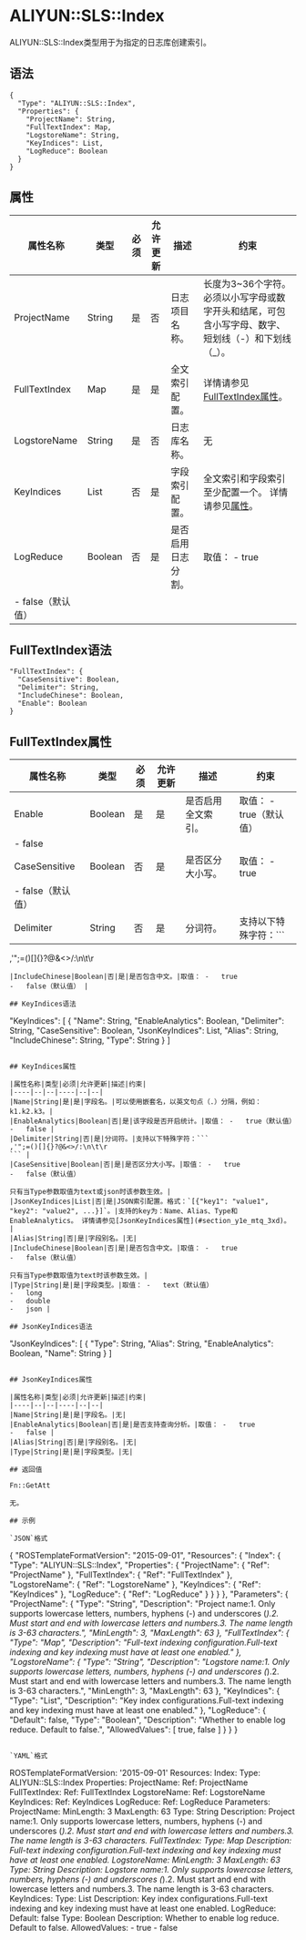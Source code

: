 # ALIYUN::SLS::Index

ALIYUN::SLS::Index类型用于为指定的日志库创建索引。

## 语法

```
{
  "Type": "ALIYUN::SLS::Index",
  "Properties": {
    "ProjectName": String,
    "FullTextIndex": Map,
    "LogstoreName": String,
    "KeyIndices": List,
    "LogReduce": Boolean
  }
}
```

## 属性

|属性名称|类型|必须|允许更新|描述|约束|
|----|--|--|----|--|--|
|ProjectName|String|是|否|日志项目名称。|长度为3~36个字符。必须以小写字母或数字开头和结尾，可包含小写字母、数字、短划线（-）和下划线（\_）。|
|FullTextIndex|Map|是|是|全文索引配置。|详情请参见[FullTextIndex属性](#section_i6q_ofb_6dk)。|
|LogstoreName|String|是|否|日志库名称。|无|
|KeyIndices|List|否|是|字段索引配置。|全文索引和字段索引至少配置一个。 详情请参见[属性](#section_1zx_gy0_w02)。 |
|LogReduce|Boolean|否|是|是否启用日志分割。|取值： -   true
-   false（默认值） |

## FullTextIndex语法

```
"FullTextIndex": {
  "CaseSensitive": Boolean,
  "Delimiter": String,
  "IncludeChinese": Boolean,
  "Enable": Boolean
}
```

## FullTextIndex属性

|属性名称|类型|必须|允许更新|描述|约束|
|----|--|--|----|--|--|
|Enable|Boolean|是|是|是否启用全文索引。|取值： -   true（默认值）
-   false |
|CaseSensitive|Boolean|否|是|是否区分大小写。|取值： -   true
-   false（默认值） |
|Delimiter|String|否|是|分词符。|支持以下特殊字符：```
,'";=()[]{}?@&<>/:\n\t\r
``` |
|IncludeChinese|Boolean|否|是|是否包含中文。|取值： -   true
-   false（默认值） |

## KeyIndices语法

```
"KeyIndices": [
  {
    "Name": String,
    "EnableAnalytics": Boolean,
    "Delimiter": String,
    "CaseSensitive": Boolean,
    "JsonKeyIndices": List,
    "Alias": String,
    "IncludeChinese": String,
    "Type": String
  }
]
```

## KeyIndices属性

|属性名称|类型|必须|允许更新|描述|约束|
|----|--|--|----|--|--|
|Name|String|是|是|字段名。|可以使用嵌套名，以英文句点（.）分隔，例如：k1.k2.k3。|
|EnableAnalytics|Boolean|否|是|该字段是否开启统计。|取值： -   true（默认值）
-   false |
|Delimiter|String|否|是|分词符。|支持以下特殊字符：```
,'";=()[]{}?@&<>/:\n\t\r
``` |
|CaseSensitive|Boolean|否|是|是否区分大小写。|取值： -   true
-   false（默认值）

只有当Type参数取值为text或json时该参数生效。|
|JsonKeyIndices|List|否|是|JSON索引配置。格式：`[{"key1": "value1", "key2": "value2", ...}]`。|支持的key为：Name、Alias、Type和EnableAnalytics。 详情请参见[JsonKeyIndices属性](#section_y1e_mtq_3xd)。 |
|Alias|String|否|是|字段别名。|无|
|IncludeChinese|Boolean|否|是|是否包含中文。|取值： -   true
-   false（默认值）

只有当Type参数取值为text时该参数生效。|
|Type|String|是|是|字段类型。|取值： -   text（默认值）
-   long
-   double
-   json |

## JsonKeyIndices语法

```
"JsonKeyIndices": [
  {
    "Type": String,
    "Alias": String,
    "EnableAnalytics": Boolean,
    "Name": String
  }
]  
```

## JsonKeyIndices属性

|属性名称|类型|必须|允许更新|描述|约束|
|----|--|--|----|--|--|
|Name|String|是|是|字段名。|无|
|EnableAnalytics|Boolean|否|是|是否支持查询分析。|取值： -   true
-   false |
|Alias|String|否|是|字段别名。|无|
|Type|String|是|是|字段类型。|无|

## 返回值

Fn::GetAtt

无。

## 示例

`JSON`格式

```
{
  "ROSTemplateFormatVersion": "2015-09-01",
  "Resources": {
    "Index": {
      "Type": "ALIYUN::SLS::Index",
      "Properties": {
        "ProjectName": {
          "Ref": "ProjectName"
        },
        "FullTextIndex": {
          "Ref": "FullTextIndex"
        },
        "LogstoreName": {
          "Ref": "LogstoreName"
        },
        "KeyIndices": {
          "Ref": "KeyIndices"
        },
        "LogReduce": {
          "Ref": "LogReduce"
        }
      }
    }
  },
  "Parameters": {
    "ProjectName": {
      "Type": "String",
      "Description": "Project name:1. Only supports lowercase letters, numbers, hyphens (-) and underscores (_).2. Must start and end with lowercase letters and numbers.3. The name length is 3-63 characters.",
      "MinLength": 3,
      "MaxLength": 63
    },
    "FullTextIndex": {
      "Type": "Map",
      "Description": "Full-text indexing configuration.Full-text indexing and key indexing must have at least one enabled."
    },
    "LogstoreName": {
      "Type": "String",
      "Description": "Logstore name:1. Only supports lowercase letters, numbers, hyphens (-) and underscores (_).2. Must start and end with lowercase letters and numbers.3. The name length is 3-63 characters.",
      "MinLength": 3,
      "MaxLength": 63
    },
    "KeyIndices": {
      "Type": "List",
      "Description": "Key index configurations.Full-text indexing and key indexing must have at least one enabled."
    },
    "LogReduce": {
      "Default": false,
      "Type": "Boolean",
      "Description": "Whether to enable log reduce. Default to false.",
      "AllowedValues": [
        true,
        false
      ]
    }
  }
}
```

`YAML`格式

```
ROSTemplateFormatVersion: '2015-09-01'
Resources:
  Index:
    Type: ALIYUN::SLS::Index
    Properties:
      ProjectName:
        Ref: ProjectName
      FullTextIndex:
        Ref: FullTextIndex
      LogstoreName:
        Ref: LogstoreName
      KeyIndices:
        Ref: KeyIndices
      LogReduce:
        Ref: LogReduce
Parameters:
  ProjectName:
    MinLength: 3
    MaxLength: 63
    Type: String
    Description: Project name:1. Only supports lowercase letters, numbers, hyphens
      (-) and underscores (_).2. Must start and end with lowercase letters and numbers.3.
      The name length is 3-63 characters.
  FullTextIndex:
    Type: Map
    Description: Full-text indexing configuration.Full-text indexing and key indexing
      must have at least one enabled.
  LogstoreName:
    MinLength: 3
    MaxLength: 63
    Type: String
    Description: Logstore name:1. Only supports lowercase letters, numbers, hyphens
      (-) and underscores (_).2. Must start and end with lowercase letters and numbers.3.
      The name length is 3-63 characters.
  KeyIndices:
    Type: List
    Description: Key index configurations.Full-text indexing and key indexing must
      have at least one enabled.
  LogReduce:
    Default: false
    Type: Boolean
    Description: Whether to enable log reduce. Default to false.
    AllowedValues:
    - true
    - false
            
```

